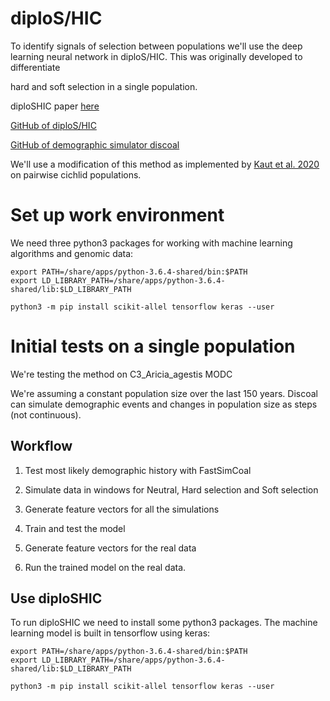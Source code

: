 # diploS/HIC

To identify signals of selection between populations we'll use the deep learning neural network in diploS/HIC. This was originally developed to differentiate

hard and soft selection in a single population. 

diploSHIC paper [here](https://academic.oup.com/g3journal/article/8/6/1959/6028059) 

[GitHub of diploS/HIC](https://github.com/kr-colab/diploSHIC)

[GitHub of demographic simulator discoal](https://github.com/kr-colab/discoal)

We'll use a modification of this method as implemented by [Kaut et al. 2020](https://www.nature.com/articles/s41586-020-2845-0?fbclid=IwAR3gk7HEGmPn5V0giczpdMycAgpu-Xttr8_cD550VPuW8tdQH6KSCYN_e60) on pairwise cichlid populations. 


# Set up work environment

We need three python3 packages for working with machine learning algorithms and genomic data: 
```
export PATH=/share/apps/python-3.6.4-shared/bin:$PATH
export LD_LIBRARY_PATH=/share/apps/python-3.6.4-shared/lib:$LD_LIBRARY_PATH

python3 -m pip install scikit-allel tensorflow keras --user
```


# Initial tests on a single population

We're testing the method on C3_Aricia_agestis MODC

We're assuming a constant population size over the last 150 years. Discoal can simulate demographic events and changes in population size as steps (not continuous). 


## Workflow

1. Test most likely demographic history with FastSimCoal

2. Simulate data in windows for Neutral, Hard selection and Soft selection

3. Generate feature vectors for all the simulations

4. Train and test the model

5. Generate feature vectors for the real data

6. Run the trained model on the real data. 



## Use diploSHIC

To run diploSHIC we need to install some python3 packages. The machine learning model is built in tensorflow using keras: 
```
export PATH=/share/apps/python-3.6.4-shared/bin:$PATH
export LD_LIBRARY_PATH=/share/apps/python-3.6.4-shared/lib:$LD_LIBRARY_PATH

python3 -m pip install scikit-allel tensorflow keras --user
```

